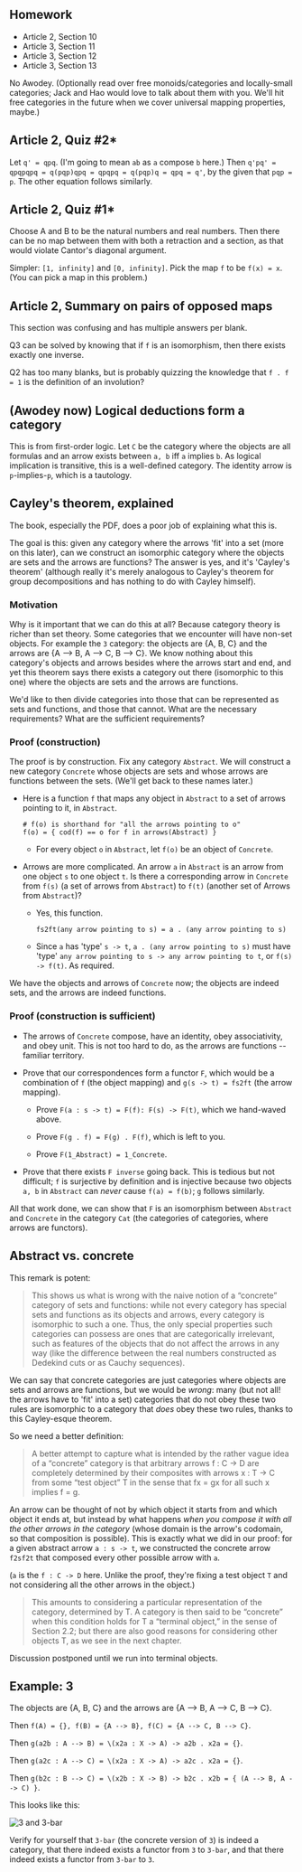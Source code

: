 ## Homework

* Article 2, Section 10
* Article 3, Section 11
* Article 3, Section 12
* Article 3, Section 13

No Awodey. (Optionally read over free monoids/categories and locally-small categories; Jack and Hao would love to talk about them with you. We'll hit free categories in the future when we cover universal mapping properties, maybe.)

## Article 2, Quiz #2*

Let `q' = qpq`. (I'm going to mean `ab` as `a` compose `b` here.) Then `q'pq' = qpqpqpq = q(pqp)qpq = qpqpq = q(pqp)q = qpq = q'`, by the given that `pqp = p`. The other equation follows similarly.

## Article 2, Quiz #1*

Choose A and B to be the natural numbers and real numbers. Then there can be no map between them with both a retraction and a section, as that would violate Cantor's diagonal argument.

Simpler: `[1, infinity]` and `[0, infinity]`. Pick the map `f` to be `f(x) = x`. (You can pick a map in this problem.)

## Article 2, Summary on pairs of opposed maps

This section was confusing and has multiple answers per blank.

Q3 can be solved by knowing that if `f` is an isomorphism, then there exists exactly one inverse.

Q2 has too many blanks, but is probably quizzing the knowledge that `f . f = 1` is the definition of an involution?

## (Awodey now) Logical deductions form a category

This is from first-order logic. Let `C` be the category where the objects are all formulas and an arrow exists between `a, b` iff `a` implies `b`. As logical implication is transitive, this is a well-defined category. The identity arrow is `p`-implies-`p`, which is a tautology.

## Cayley's theorem, explained

The book, especially the PDF, does a poor job of explaining what this is.

The goal is this: given any category where the arrows 'fit' into a set (more on this later), can we construct an isomorphic category where the objects are sets and the arrows are functions? The answer is yes, and it's 'Cayley's theorem' (although really it's merely analogous to Cayley's theorem for group decompositions and has nothing to do with Cayley himself).

### Motivation

Why is it important that we can do this at all? Because category theory is richer than set theory. Some categories that we encounter will have non-set objects. For example the `3` category: the objects are {A, B, C} and the arrows are {A --> B, A --> C, B --> C}. We know nothing about this category's objects and arrows besides where the arrows start and end, and yet this theorem says there exists a category out there (isomorphic to this one) where the objects are sets and the arrows are functions.

We'd like to then divide categories into those that can be represented as sets and functions, and those that cannot. What are the necessary requirements? What are the sufficient requirements?

### Proof (construction)

The proof is by construction. Fix any category `Abstract`. We will construct a new category `Concrete` whose objects are sets and whose arrows are functions between the sets. (We'll get back to these names later.)

* Here is a function `f` that maps any object in `Abstract` to a set of arrows pointing to it, in `Abstract`.

      # f(o) is shorthand for "all the arrows pointing to o"
      f(o) = { cod(f) == o for f in arrows(Abstract) }

  * For every object `o` in `Abstract`, let `f(o)` be an object of `Concrete`.

* Arrows are more complicated. An arrow `a` in `Abstract` is an arrow from one object `s` to one object `t`. Is there a corresponding arrow in `Concrete` from `f(s)` (a set of arrows from `Abstract`) to `f(t)` (another set of Arrows from `Abstract`)?

  * Yes, this function.

        fs2ft(any arrow pointing to s) = a . (any arrow pointing to s)
        
  * Since `a` has 'type' `s -> t`, `a . (any arrow pointing to s)` must have 'type' `any arrow pointing to s -> any arrow pointing to t`, or `f(s) -> f(t)`. As required.

We have the objects and arrows of `Concrete` now; the objects are indeed sets, and the arrows are indeed functions.

### Proof (construction is sufficient)

* The arrows of `Concrete` compose, have an identity, obey associativity, and obey unit. This is not too hard to do, as the arrows are functions -- familiar territory.

* Prove that our correspondences form a functor `F`, which would be a combination of `f` (the object mapping) and `g(s -> t) = fs2ft` (the arrow mapping).

  * Prove `F(a : s -> t) = F(f): F(s) -> F(t)`, which we hand-waved above.

  * Prove `F(g . f) = F(g) . F(f)`, which is left to you.

  * Prove `F(1_Abstract) = 1_Concrete`.

* Prove that there exists `F inverse` going back. This is tedious but not difficult; `f` is surjective by definition and is injective because two objects `a, b` in `Abstract` can _never_ cause `f(a) = f(b)`; `g` follows similarly.

All that work done, we can show that `F` is an isomorphism between `Abstract` and `Concrete` in the category `Cat` (the categories of categories, where arrows are functors).

## Abstract vs. concrete

This remark is potent:

> This shows us what is wrong with the naive notion of a “concrete”
> category of sets and functions: while not every category has special
> sets and functions as its objects and arrows, every category is
> isomorphic to such a one. Thus, the only special properties such
> categories can possess are ones that are categorically irrelevant,
> such as features of the objects that do not affect the arrows in any
> way (like the difference between the real numbers constructed as
> Dedekind cuts or as Cauchy sequences).

We can say that concrete categories are just categories where objects
are sets and arrows are functions, but we would be _wrong_: many (but
not all! the arrows have to 'fit' into a set) categories that do not
obey these two rules are isomorphic to a category that _does_ obey
these two rules, thanks to this Cayley-esque theorem.

So we need a better definition:

> A better attempt to capture what is intended by the rather vague
> idea of a “concrete” category is that arbitrary arrows f : C → D are
> completely determined by their composites with arrows x : T → C from
> some “test object” T in the sense that fx = gx for all such x
> implies f = g.

An arrow can be thought of not by which object it starts from and
which object it ends at, but instead by what happens _when you compose
it with all the other arrows in the category_ (whose domain is the
arrow's codomain, so that composition is possible). This is exactly
what we did in our proof: for a given abstract arrow `a : s -> t`, we
constructed the concrete arrow `f2sf2t` that composed every other
possible arrow with `a`.

(`a` is the `f : C -> D` here. Unlike the proof, they're fixing a test
object `T` and not considering all the other arrows in the object.)

> This amounts to considering a particular representation of the
> category, determined by T. A category is then said to be “concrete”
> when this condition holds for T a “terminal object,” in the sense of
> Section 2.2; but there are also good reasons for considering other
> objects T, as we see in the next chapter.

Discussion postponed until we run into terminal objects.

## Example: 3

The objects are {A, B, C} and the arrows are {A --> B, A --> C, B --> C}.

Then `f(A) = {}, f(B) = {A --> B}, f(C) = {A --> C, B --> C}`.

Then `g(a2b : A --> B) = \(x2a : X -> A) -> a2b . x2a = {}`.

Then `g(a2c : A --> C) = \(x2a : X -> A) -> a2c . x2a = {}`.

Then `g(b2c : B --> C) = \(x2b : X -> B) -> b2c . x2b = { (A --> B, A --> C) }`.

This looks like this:

![3 and 3-bar](https://i.imgur.com/D7lh6Ws.jpg)

Verify for yourself that `3-bar` (the concrete version of `3`) is indeed a category, that there indeed exists a functor from `3` to `3-bar`, and that there indeed exists a functor from `3-bar` to `3`.
